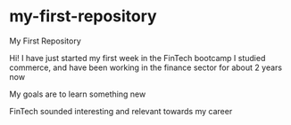 # my-first-repository
My First Repository

Hi! I have just started my first week in the FinTech bootcamp
I studied commerce, and have been working in the finance sector for about 2 years now

My goals are to learn something new

FinTech sounded interesting and relevant towards my career